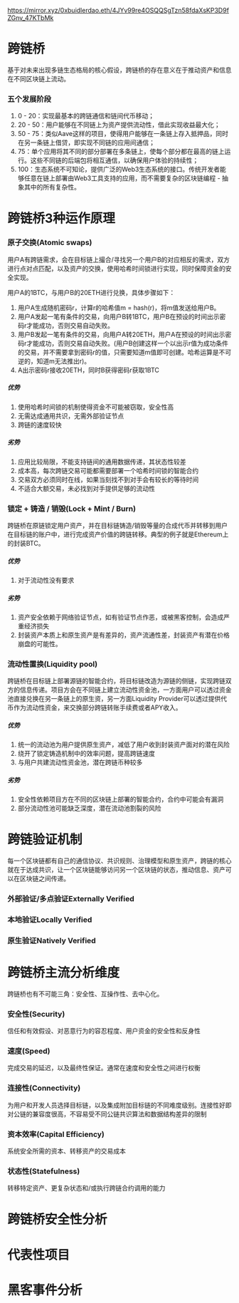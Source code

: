 https://mirror.xyz/0xbuidlerdao.eth/4JYv99re4OSQQSgTzn58fdaXsKP3D9fZGnv_47KTbMk

# 跨链桥

基于对未来出现多链生态格局的核心假设，跨链桥的存在意义在于推动资产和信息在不同区块链上流动。

### 五个发展阶段

1. 0 - 20：实现最基本的跨链通信和链间代币移动；
2. 20 - 50：用户能够在不同链上为资产提供流动性，借此实现收益最大化；
3. 50 - 75：类似Aave这样的项目，使得用户能够在一条链上存入抵押品，同时在另一条链上借贷，即实现不同链的应用间通信；
4. 75：单个应用将其不同的部分部署在多条链上，使每个部分都在最高的链上运行。这些不同链的后端包将相互通信，以确保用户体验的持续性；
5. 100：生态系统不可知论，提供广泛的Web3生态系统的接口。传统开发者能够任意在链上部署由Web3工具支持的应用，而不需要复杂的区块链编程 - 抽象其中的所有复杂性。



# 跨链桥3种运作原理

### **原子交换(Atomic swaps)**

用户A有跨链需求，会在目标链上撮合/寻找另一个用户B的对应相反的需求，双方进行点对点匹配，以及资产的交换，使用哈希时间锁进行实现，同时保障资金的安全实现。

用户A的1BTC，与用户B的20ETH进行兑换，具体步骤如下：

1. 用户A生成随机密码r，计算r的哈希值m = hash(r)，将m值发送给用户B。
2. 用户A发起一笔有条件的交易，向用户B转1BTC，用户B在预设的时间出示密码r才能成功，否则交易自动失败。
3. 用户B发起一笔有条件的交易，向用户A转20ETH，用户A在预设的时间出示密码r才能成功，否则交易自动失败。(用户B创建这样一个以出示r值为成功条件的交易，并不需要拿到密码r的值，只需要知道m值即可创建。哈希运算是不可逆的，知道m无法推出r)。
4. A出示密码r接收20ETH，同时B获得密码r获取1BTC

##### 优势

1. 使用哈希时间锁的机制使得资金不可能被窃取，安全性高
2. 无需达成通用共识，无需外部验证节点
3. 跨链的速度较快

##### 劣势

1. 应用比较局限，不能支持链间的通用数据传递，其状态性较差
2. 成本高，每次跨链交易可能都需要部署一个哈希时间锁的智能合约
3. 交易双方必须同时在线，如果当刻找不到对手会有较长的等待时间
4. 不适合大额交易，未必找到对手提供足够的流动性

### **锁定 + 铸造 / 销毁(Lock + Mint / Burn)**

跨链桥在原链锁定用户资产，并在目标链铸造/销毁等量的合成代币并转移到用户在目标链的账户中，进行完成资产价值的跨链转移。典型的例子就是Ethereum上的封装BTC。

##### 优势

1. 对于流动性没有要求

##### 劣势

1. 资产安全依赖于网络验证节点，如有验证节点作恶，或被黑客控制，会造成严重经济损失
2. 封装资产本质上和原生资产是有差异的，资产流通性差，封装资产有潜在价格崩盘的可能性。

### **流动性置换(Liquidity pool)**

跨链桥在目标链上部署源链的智能合约，将目标链改造为源链的侧链，实现跨链双方的信息传递。项目方会在不同链上建立流动性资金池，一方面用户可以透过资金池直接兑换在另一条链上的原生资，另一方面Liquidity Provider可以透过提供代币作为流动性资金，来交换部分跨链转账手续费或者APY收入。

##### 优势

1. 统一的流动池为用户提供原生资产，减低了用户收到封装资产面对的潜在风险
2. 绕开了锁定铸造机制中的效率问题，提高跨链速度
3. 与用户共建流动性资金池，潜在跨链币种较多

##### 劣势

1. 安全性依赖项目方在不同的区块链上部署的智能合约，合约中可能会有漏洞
2. 部分流动性池可能缺乏深度，潜在流动池割裂的风险



# 跨链验证机制

每一个区块链都有自己的通信协议、共识规则、治理模型和原生资产，跨链的核心就在于达成共识，让一个区块链能够访问另一个区块链的状态，推动信息、资产可以在区块链之间传递。

### **外部验证/多点验证Externally Verified**



### **本地验证Locally Verified**

### **原生验证Natively Verified**



# 跨链桥主流分析维度

跨链桥也有不可能三角：安全性、互操作性、去中心化。

### 安全性(Security)

信任和有效假设、对恶意行为的容忍程度、用户资金的安全性和反身性

### 速度(Speed)

完成交易的延迟，以及最终性保证。通常在速度和安全性之间进行权衡

### 连接性(Connectivity)

为用户和开发人员选择目标链，以及集成附加目标链的不同难度级别。连接性好即对公链的兼容度很高，不容易受不同公链共识算法和数据结构差异的限制

### 资本效率(Capital Efficiency)

系统安全所需的资本、转移资产的交易成本

### 状态性(Statefulness)

转移特定资产、更复杂状态和/或执行跨链合约调用的能力

# 跨链桥安全性分析





# 代表性项目





# 黑客事件分析



